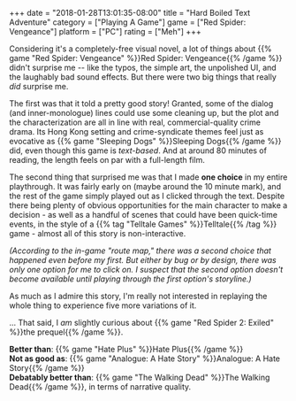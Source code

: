 +++
date = "2018-01-28T13:01:35-08:00"
title = "Hard Boiled Text Adventure"
category = ["Playing A Game"]
game = ["Red Spider: Vengeance"]
platform = ["PC"]
rating = ["Meh"]
+++

Considering it's a completely-free visual novel, a lot of things about {{% game "Red Spider: Vengeance" %}}Red Spider: Vengeance{{% /game %}} didn't surprise me -- like the typos, the simple art, the unpolished UI, and the laughably bad sound effects.  But there were two big things that really <i>did</i> surprise me.

The first was that it told a pretty good story!  Granted, some of the dialog (and inner-monologue) lines could use some cleaning up, but the plot and the characterization are all in line with real, commercial-quality crime drama.  Its Hong Kong setting and crime-syndicate themes feel just as evocative as {{% game "Sleeping Dogs" %}}Sleeping Dogs{{% /game %}} did, even though this game is <i>text-based</i>.  And at around 80 minutes of reading, the length feels on par with a full-length film.

The second thing that surprised me was that I made <b>one choice</b> in my entire playthrough.  It was fairly early on (maybe around the 10 minute mark), and the rest of the game simply played out as I clicked through the text.  Despite there being plenty of obvious opportunities for the main character to make a decision - as well as a handful of scenes that could have been quick-time events, in the style of a {{% tag "Telltale Games" %}}Telltale{{% /tag %}} game - almost all of this story is non-interactive.

<i>(According to the in-game "route map," there was a second choice that happened even before my first.  But either by bug or by design, there was only one option for me to click on.  I suspect that the second option doesn't become available until playing through the first option's storyline.)</i>

As much as I admire this story, I'm really not interested in replaying the whole thing to experience five more variations of it.

... That said, I <i>am</i> slightly curious about {{% game "Red Spider 2: Exiled" %}}the prequel{{% /game %}}.

<b>Better than</b>: {{% game "Hate Plus" %}}Hate Plus{{% /game %}}  
<b>Not as good as</b>: {{% game "Analogue: A Hate Story" %}}Analogue: A Hate Story{{% /game %}}  
<b>Debatably better than</b>: {{% game "The Walking Dead" %}}The Walking Dead{{% /game %}}, in terms of narrative quality.
